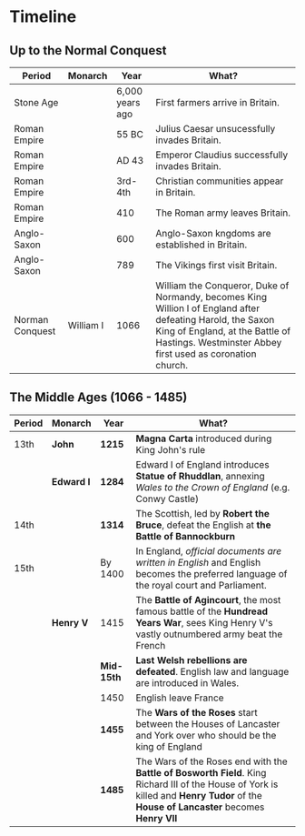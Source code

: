 # Timeline

## Up to the Normal Conquest

|Period|Monarch|Year|What?|
|-|-|-|-|
|Stone Age||6,000 years ago| First farmers arrive in Britain.|
|Roman Empire||55 BC| Julius Caesar unsucessfully invades Britain.|
|Roman Empire||AD 43| Emperor Claudius successfully invades Britain.|
|Roman Empire||3rd-4th| Christian communities appear in Britain.|
|Roman Empire||410| The Roman army leaves Britain.|
|Anglo-Saxon||600| Anglo-Saxon kngdoms are established in Britain.|
|Anglo-Saxon||789| The Vikings first visit Britain.|
|Norman Conquest|William I|1066| William the Conqueror, Duke of Normandy, becomes King Willion I of England after defeating Harold, the Saxon King of England, at the Battle of Hastings. Westminster Abbey first used as coronation church.|


## The Middle Ages (1066 - 1485)

|Period|Monarch|Year|What?|
|-|-|-|-|
|13th|**John**|**1215**|**Magna Carta** introduced during King John's rule|
||**Edward I**|**1284**|Edward I of England introduces **Statue of Rhuddlan**, annexing *Wales to the Crown of England* (e.g. Conwy Castle)|
|14th||**1314**|The Scottish, led by **Robert the Bruce**, defeat the English at **the Battle of Bannockburn**|
|15th||By 1400|In England, *official documents are written in English* and English becomes the preferred language of the royal court and Parliament.|
||**Henry V**|1415|The **Battle of Agincourt**, the most famous battle of the **Hundread Years War**, sees King Henry V's vastly outnumbered army beat the French|
|||**Mid-15th**|**Last Welsh rebellions are defeated**. English law and language are introduced in Wales.|
|||1450|English leave France|
|||**1455**|The **Wars of the Roses** start between the Houses of Lancaster and York over who should be the king of England|
|||**1485**|The Wars of the Roses end with the **Battle of Bosworth Field**. King Richard III of the House of York is killed and **Henry Tudor** of the **House of Lancaster** becomes **Henry VII**|


